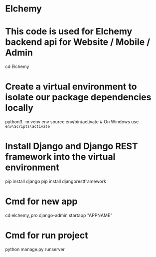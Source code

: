 # Elchemy
# This code is used for Elchemy backend api for Website / Mobile / Admin 

cd Elchemy
# Create a virtual environment to isolate our package dependencies locally
python3 -m venv env
source env/bin/activate  # On Windows use `env\Scripts\activate`

# Install Django and Django REST framework into the virtual environment
pip install django
pip install djangorestframework

# Cmd for new app
cd elchemy_pro
django-admin startapp "APPNAME"

# Cmd for run project
python manage.py runserver

